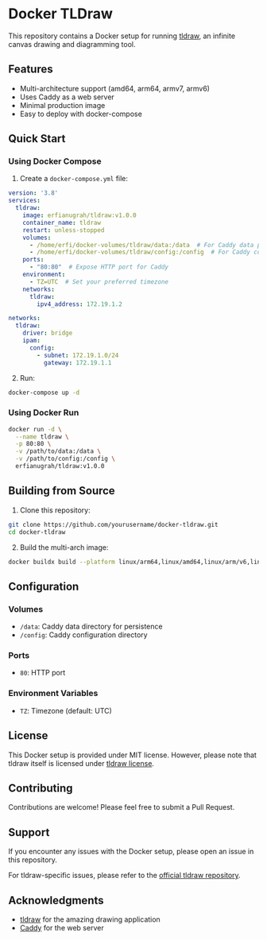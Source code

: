 # Docker TLDraw

This repository contains a Docker setup for running [tldraw](https://tldraw.com/), an infinite canvas drawing and diagramming tool.

## Features

- Multi-architecture support (amd64, arm64, armv7, armv6)
- Uses Caddy as a web server
- Minimal production image
- Easy to deploy with docker-compose

## Quick Start

### Using Docker Compose

1. Create a `docker-compose.yml` file:

```yaml
version: '3.8'
services:
  tldraw:
    image: erfianugrah/tldraw:v1.0.0
    container_name: tldraw
    restart: unless-stopped
    volumes:
      - /home/erfi/docker-volumes/tldraw/data:/data  # For Caddy data persistence
      - /home/erfi/docker-volumes/tldraw/config:/config  # For Caddy configuration
    ports:
      - "80:80"  # Expose HTTP port for Caddy
    environment:
      - TZ=UTC  # Set your preferred timezone
    networks:
      tldraw:
        ipv4_address: 172.19.1.2

networks:
  tldraw:
    driver: bridge
    ipam:
      config:
        - subnet: 172.19.1.0/24
          gateway: 172.19.1.1
```

2. Run:
```bash
docker-compose up -d
```

### Using Docker Run

```bash
docker run -d \
  --name tldraw \
  -p 80:80 \
  -v /path/to/data:/data \
  -v /path/to/config:/config \
  erfianugrah/tldraw:v1.0.0
```

## Building from Source

1. Clone this repository:
```bash
git clone https://github.com/yourusername/docker-tldraw.git
cd docker-tldraw
```

2. Build the multi-arch image:
```bash
docker buildx build --platform linux/arm64,linux/amd64,linux/arm/v6,linux/arm/v7 -t yourusername/tldraw:v1.0.0 . --push
```

## Configuration

### Volumes

- `/data`: Caddy data directory for persistence
- `/config`: Caddy configuration directory

### Ports

- `80`: HTTP port

### Environment Variables

- `TZ`: Timezone (default: UTC)

## License

This Docker setup is provided under MIT license. However, please note that tldraw itself is licensed under [tldraw license](https://github.com/tldraw/tldraw/blob/main/LICENSE.md).

## Contributing

Contributions are welcome! Please feel free to submit a Pull Request.

## Support

If you encounter any issues with the Docker setup, please open an issue in this repository.

For tldraw-specific issues, please refer to the [official tldraw repository](https://github.com/tldraw/tldraw).

## Acknowledgments

- [tldraw](https://github.com/tldraw/tldraw) for the amazing drawing application
- [Caddy](https://caddyserver.com/) for the web server
